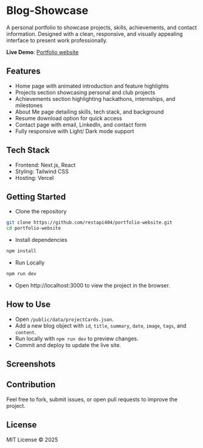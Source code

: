 # Blog-Showcase
A personal portfolio to showcase projects, skills, achievements, and contact information. Designed with a clean, responsive, and visually appealing interface to present work professionally.

**Live Demo**: [Portfolio website](https://portfolio-website-dusky-delta-33.vercel.app/)

## Features
- Home page with animated introduction and feature highlights
- Projects section showcasing personal and club projects
- Achievements section highlighting hackathons, internships, and milestones
- About Me page detailing skills, tech stack, and background
- Resume download option for quick access
- Contact page with email, LinkedIn, and contact form
- Fully responsive with Light/ Dark mode support

## Tech Stack
- Frontend: Next.js, React
- Styling: Tailwind CSS
- Hosting: Vercel

## Getting Started
- Clone the repository
```bash
git clone https://github.com/restapi404/portfolio-website.git
cd portfolio-website
```
- Install dependencies
```bash
npm install
```
- Run Locally
```bash
npm run dev
```
- Open http://localhost:3000 to view the project in the browser.

## How to Use
- Open `/public/data/projectCards.json`.
- Add a new blog object with `id`, `title`, `summary`, `date`, `image`, `tags`, and `content`.
- Run locally with `npm run dev` to preview changes.
- Commit and deploy to update the live site.

## Screenshots


## Contribution
Feel free to fork, submit issues, or open pull requests to improve the project.

## License
MIT License © 2025
